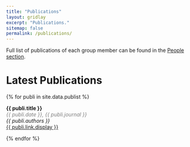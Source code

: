 ```yaml
---
title: "Publications"
layout: gridlay
excerpt: "Publications."
sitemap: false
permalink: /publications/
---
```


Full list of publications of each group member can be found in the [People section](http://vlbigroup.iaa.es/people/).

# Latest Publications

{% for publi in site.data.publist %}

 <strong> {{ publi.title }} </strong> <br />
 <span style="color:grey"> <em>{{ publi.date }},  {{ publi.journal }} </em> </span> <br />
  <em>{{ publi.authors }} </em><br /> <a href="{{ publi.link.url }}">{{ publi.link.display }}</a>

{% endfor %}
